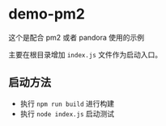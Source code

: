 # demo-pm2

这个是配合 pm2 或者 pandora 使用的示例

主要在根目录增加 `index.js` 文件作为启动入口。

## 启动方法

- 执行 `npm run build` 进行构建
- 执行 `node index.js` 启动测试